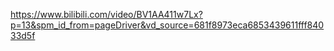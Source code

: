 

https://www.bilibili.com/video/BV1AA411w7Lx?p=13&spm_id_from=pageDriver&vd_source=681f8973eca6853439611fff84033d5f














